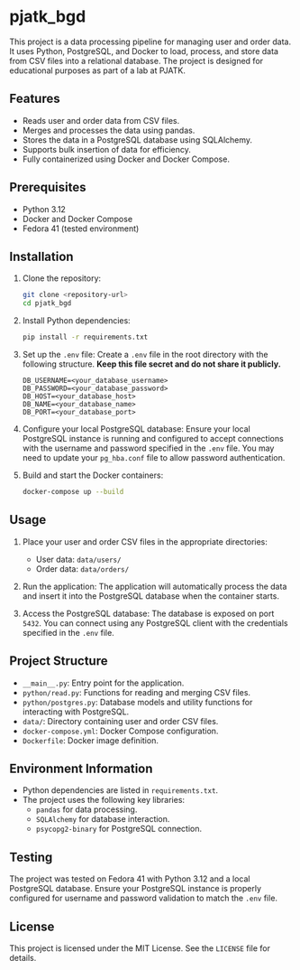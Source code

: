 # pjatk_bgd

This project is a data processing pipeline for managing user and order data. It uses Python, PostgreSQL, and Docker to load, process, and store data from CSV files into a relational database. The project is designed for educational purposes as part of a lab at PJATK.

## Features

- Reads user and order data from CSV files.
- Merges and processes the data using pandas.
- Stores the data in a PostgreSQL database using SQLAlchemy.
- Supports bulk insertion of data for efficiency.
- Fully containerized using Docker and Docker Compose.

## Prerequisites

- Python 3.12
- Docker and Docker Compose
- Fedora 41 (tested environment)

## Installation

1. Clone the repository:
   ```bash
   git clone <repository-url>
   cd pjatk_bgd
   ```

2. Install Python dependencies:
   ```bash
   pip install -r requirements.txt
   ```

3. Set up the `.env` file:
   Create a `.env` file in the root directory with the following structure. **Keep this file secret and do not share it publicly.**
   ```
   DB_USERNAME=<your_database_username>
   DB_PASSWORD=<your_database_password>
   DB_HOST=<your_database_host>
   DB_NAME=<your_database_name>
   DB_PORT=<your_database_port>
   ```

4. Configure your local PostgreSQL database:
   Ensure your local PostgreSQL instance is running and configured to accept connections with the username and password specified in the `.env` file. You may need to update your `pg_hba.conf` file to allow password authentication.

5. Build and start the Docker containers:
   ```bash
   docker-compose up --build
   ```

## Usage

1. Place your user and order CSV files in the appropriate directories:
   - User data: `data/users/`
   - Order data: `data/orders/`

2. Run the application:
   The application will automatically process the data and insert it into the PostgreSQL database when the container starts.

3. Access the PostgreSQL database:
   The database is exposed on port `5432`. You can connect using any PostgreSQL client with the credentials specified in the `.env` file.

## Project Structure

- `__main__.py`: Entry point for the application.
- `python/read.py`: Functions for reading and merging CSV files.
- `python/postgres.py`: Database models and utility functions for interacting with PostgreSQL.
- `data/`: Directory containing user and order CSV files.
- `docker-compose.yml`: Docker Compose configuration.
- `Dockerfile`: Docker image definition.

## Environment Information

- Python dependencies are listed in `requirements.txt`.
- The project uses the following key libraries:
  - `pandas` for data processing.
  - `SQLAlchemy` for database interaction.
  - `psycopg2-binary` for PostgreSQL connection.

## Testing

The project was tested on Fedora 41 with Python 3.12 and a local PostgreSQL database. Ensure your PostgreSQL instance is properly configured for username and password validation to match the `.env` file.

## License

This project is licensed under the MIT License. See the `LICENSE` file for details.
